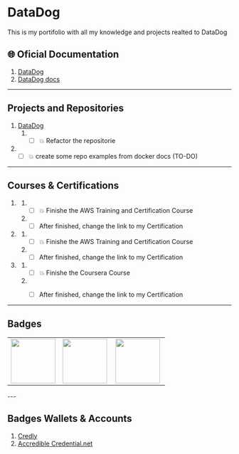 # DataDog #
This is my portifolio with all my knowledge and projects realted to DataDog

## 🌐 Oficial Documentation ##
1. [DataDog](https://www.datadoghq.com/)
2. [DataDog docs](https://docs.datadoghq.com/)

---

## Projects and Repositories ##

1.  [DataDog]()
    1.  * [ ] 💥 Refactor the repositorie
2.  * [ ] 💥 create some repo examples from docker docs (TO-DO)

---

## Courses & Certifications ##

1. []()
   1. * [ ] 💥 Finishe the AWS Training and Certification Course
   1. * [ ] After finished, change the link to my Certification
1. []()
   1. * [ ] 💥 Finishe the AWS Training and Certification Course
   1. * [ ] After finished, change the link to my Certification
1. []()
   1. * [ ] 💥 Finishe the Coursera Course
   1. * [ ] After finished, change the link to my Certification


---

## Badges ##
<table width="100%" border="0">
  <tr>    
  <td><img src=""  height="100" /></td>
  <td><img src="" height="100" align="left"  /></td>
  <td><img src="" height="100" align="left" /></td>
  </tr>
</table>
---

## Badges Wallets & Accounts ##
1.  [Credly](https://www.credly.com/users/pedro-o-azevedo/badges)
2.  [Accredible Credential.net](https://sgq.io/nBjo4og)

